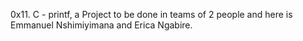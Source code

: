 0x11. C - printf, a Project to be done in teams of 2 people and here is Emmanuel Nshimiyimana and Erica Ngabire.
